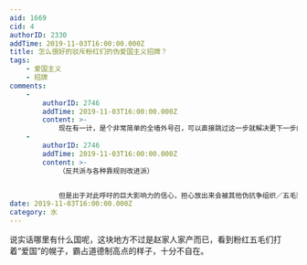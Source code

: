 ```yaml
---
aid: 1669
cid: 4
authorID: 2330
addTime: 2019-11-03T16:00:00.000Z
title: 怎么很好的驳斥粉红们的伪爱国主义招牌？
tags:
    - 爱国主义
    - 招牌
comments:
    -
        authorID: 2746
        addTime: 2019-11-03T16:00:00.000Z
        content: >-
            现在有一计，是个非常简单的全墙外号召，可以直接跳过这一步就解决更下一步的问题，连戳破伪爱国，还能带上联合两种支持建立新政的立场（反共派与靠规则改进派）
    -
        authorID: 2746
        addTime: 2019-11-03T16:00:00.000Z
        content: >-
            （反共派与各种靠规则改进派）


            但是出于对此呼吁的巨大影响力的信心，担心放出来会被其他伪抗争组织／五毛剽窃，一下借此呼吁让其组织／个体变成抗争领头者，所以暂时没法发出来，只能等有比较好的能确定让很多的抗争者真人看见的公开渠道，或者等某个组织足够壮大且可信之下，以其组织之名放出，来一下大幅度推动抗争者聚集
date: 2019-11-03T16:00:00.000Z
category: 水
---
```


说实话哪里有什么国呢，这块地方不过是赵家人家产而已，看到粉红五毛们打着“爱国”的幌子，霸占道德制高点的样子，十分不自在。
